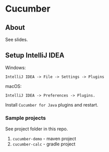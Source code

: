 # Cucumber

## About

See slides.

## Setup IntelliJ IDEA

Windows:
```
IntelliJ IDEA -> File -> Settings -> Plugins
```

macOS:
```
IntelliJ IDEA -> Preferences -> Plugins.
```

Install `Cucumber for Java` plugins and restart.

### Sample projects

See project folder in this repo.
1. `cucumber-demo` - maven project
2. `cucumber-calc` - gradle project